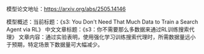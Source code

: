 模型论文地址：https://arxiv.org/abs/2505.14146

模型概述：当前标题：《s3: You Don't Need That Much Data to Train a Search Agent via RL》
中文文章标题：《s3：你不需要那么多数据来通过RL训练搜索代理》
文章内容：通过实验表明，使用强化学习训练搜索代理时，所需数据量远小于预期，特定场景下数据量可大幅减少。
